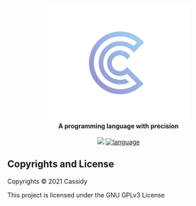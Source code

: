 <div align="center">
  <img src="assets/logo.png"/>
  <br/>
  <b>A programming language with precision</b>
  <br/>
  <br/>
  <a href="https://github.com/cassidylang/cassidy/blob/master/LICENSE.md"><img src="https://img.shields.io/badge/license-GPLv3-blue.svg"/></a>
  <a href="https://github.com/cassidylang/cassidy"><img alt="language" src="https://img.shields.io/badge/language-Typescript-purple.svg"></a>
</div>

## Copyrights and License
Copyrights © 2021 Cassidy

This project is licensed under the GNU GPLv3 License
